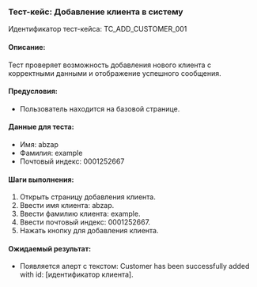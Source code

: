 ### Тест-кейс: Добавление клиента в систему

Идентификатор тест-кейса: TC_ADD_CUSTOMER_001

#### Описание: 
Тест проверяет возможность добавления нового клиента с корректными данными и отображение успешного сообщения.

#### Предусловия:
- Пользователь находится на базовой странице.

#### Данные для теста:
- Имя: abzap
- Фамилия: example
- Почтовый индекс: 0001252667

#### Шаги выполнения:
1. Открыть страницу добавления клиента.
2. Ввести имя клиента: abzap.
3. Ввести фамилию клиента: example.
4. Ввести почтовый индекс: 0001252667.
5. Нажать кнопку для добавления клиента.

#### Ожидаемый результат:
- Появляется алерт с текстом: Customer has been successfully added with id: [идентификатор клиента].
